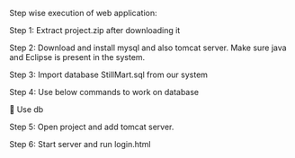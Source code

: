 


Step wise execution of web application: 

Step 1: Extract project.zip after downloading it 

Step 2: Download and install mysql and also tomcat server. Make sure java and Eclipse is present in the system. 

Step 3: Import database StillMart.sql from our system

Step 4: Use below commands to work on database 

	Use db

Step 5: Open project and add tomcat server.

Step 6: Start server and run login.html

